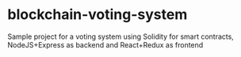 # blockchain-voting-system
Sample project for a voting system using Solidity for smart contracts, NodeJS+Express as backend and React+Redux as frontend
